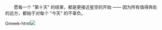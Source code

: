 　　愿每一个 "第十天" 的结束，都是更接近星空的开始 —— 因为所有值得奔赴的远方，都始于对每个 "今天" 的不辜负。

Gmeek-html<img src="https://cdn-ak.f.st-hatena.com/images/fotolife/f/fox6/20250511/20250511120019.jpg">